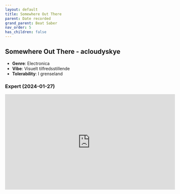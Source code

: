 ```yaml
---
layout: default
title: Somewhere Out There
parent: Date recorded
grand_parent: Beat Saber
nav_order: 5
has_children: false
---
```


## Somewhere Out There - acloudyskye
- **Genre**: Electronica
- **Vibe**: Visuelt tilfredsstillende
- **Tolerability**: I grenseland


### Expert (2024-01-27)

<iframe width="560" height="315" src="https://www.youtube.com/embed/1yi0h0MqSQA?si=kK4lrMARYXlzzrIM" title="YouTube video player" frameborder="0" allow="accelerometer; autoplay; clipboard-write; encrypted-media; gyroscope; picture-in-picture; web-share" allowfullscreen></iframe>

